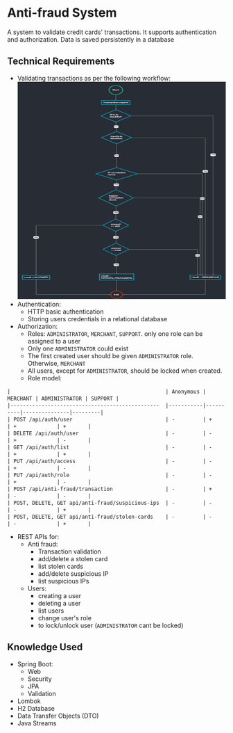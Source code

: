# Anti-fraud System
A system to validate credit cards' transactions. It supports authentication and authorization. Data is saved persistently in a database

## Technical Requirements
- Validating transactions as per the following workflow:
  <img alt="transaction validation workflow" height="500" src="/screenshots/transaction-validation-workflows.png?raw=true" width="500"/>
- Authentication:
  - HTTP basic authentication
  - Storing users credentials in a relational database
- Authorization:
  - Roles: `ADMINISTRATOR`, `MERCHANT`, `SUPPORT`. only one role can be assigned to a user
  - Only one `ADMINISTRATOR` could exist
  - The first created user should be given `ADMINISTRATOR` role. Otherwise, `MERCHANT`
  - All users, except for `ADMINISTRATOR`, should be locked when created.
  - Role model:
```
|                                                  | Anonymous | MERCHANT | ADMINISTRATOR | SUPPORT |
|------------------------------------------------  |-----------|----------|---------------|---------|
| POST /api/auth/user                              | -         | +        | +             | +       |
| DELETE /api/auth/user                            | -         | -        | +             | -       |
| GET /api/auth/list                               | -         | -        | +             | +       |
| PUT /api/auth/access                             | -         | -        | +             | -       |
| PUT /api/auth/role                               | -         | -        | +             | -       |
| POST /api/anti-fraud/transaction                 | -         | +        | -             | -       |
| POST, DELETE, GET api/anti-fraud/suspicious-ips  | -         | -        | -             | +       |
| POST, DELETE, GET api/anti-fraud/stolen-cards    | -         | -        | -             | +       |
```
- REST APIs for:
  - Anti fraud:
    - Transaction validation
    - add/delete a stolen card
    - list stolen cards
    - add/delete suspicious IP
    - list suspicious IPs
  - Users:
    - creating a user
    - deleting a user
    - list users
    - change user's role
    - to lock/unlock user (`ADMINISTRATOR` cant be locked)

## Knowledge Used
- Spring Boot:
  - Web
  - Security
  - JPA
  - Validation
- Lombok
- H2 Database
- Data Transfer Objects (DTO)
- Java Streams